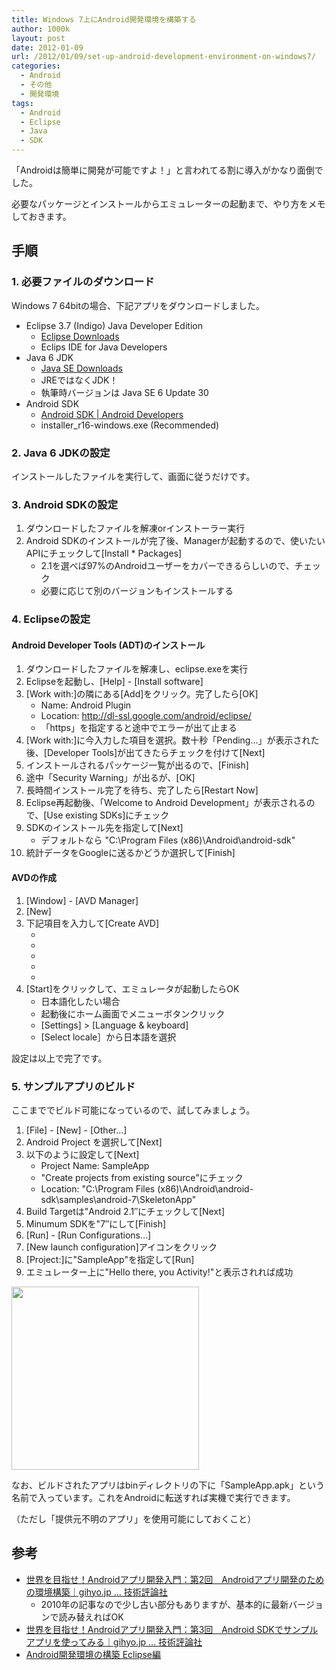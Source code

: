 ```yaml
---
title: Windows 7上にAndroid開発環境を構築する
author: 1000k
layout: post
date: 2012-01-09
url: /2012/01/09/set-up-android-development-environment-on-windows7/
categories:
  - Android
  - その他
  - 開発環境
tags:
  - Android
  - Eclipse
  - Java
  - SDK
---
```

「Androidは簡単に開発が可能ですよ！」と言われてる割に導入がかなり面倒でした。

必要なパッケージとインストールからエミュレーターの起動まで、やり方をメモしておきます。

<!--more-->

## 手順

### 1. 必要ファイルのダウンロード

Windows 7 64bitの場合、下記アプリをダウンロードしました。

  * Eclipse 3.7 (Indigo) Java Developer Edition
      * [Eclipse Downloads](http://www.eclipse.org/downloads/)
      * Eclips IDE for Java Developers
  * Java 6 JDK
      * [Java SE Downloads](http://www.oracle.com/technetwork/java/javase/downloads/index.html)
      * JREではなくJDK！
      * 執筆時バージョンは Java SE 6 Update 30
  * Android SDK
      * [Android SDK | Android Developers](http://developer.android.com/sdk/index.html)
      * installer_r16-windows.exe (Recommended)

### 2. Java 6 JDKの設定

インストールしたファイルを実行して、画面に従うだけです。

### 3. Android SDKの設定

  1. ダウンロードしたファイルを解凍orインストーラー実行
  2. Android SDKのインストールが完了後、Managerが起動するので、使いたいAPIにチェックして[Install * Packages]
      * 2.1を選べば97%のAndroidユーザーをカバーできるらしいので、チェック
      * 必要に応じて別のバージョンもインストールする

### 4. Eclipseの設定

#### Android Developer Tools (ADT)のインストール

  1. ダウンロードしたファイルを解凍し、eclipse.exeを実行
  2. Eclipseを起動し、[Help] - [Install software]
  3. [Work with:]の隣にある[Add]をクリック。完了したら[OK]
      * Name: Android Plugin
      * Location: http://dl-ssl.google.com/android/eclipse/
      * 「https」を指定すると途中でエラーが出て止まる
  4. [Work with:]に今入力した項目を選択。数十秒「Pending…」が表示された後、[Developer Tools]が出てきたらチェックを付けて[Next]
  5. インストールされるパッケージ一覧が出るので、[Finish]
  6. 途中「Security Warning」が出るが、[OK]
  7. 長時間インストール完了を待ち、完了したら[Restart Now]
  8. Eclipse再起動後、「Welcome to Android Development」が表示されるので、[Use existing SDKs]にチェック
  9. SDKのインストール先を指定して[Next]
      * デフォルトなら "C:\Program Files (x86)\Android\android-sdk"
 10. 統計データをGoogleに送るかどうか選択して[Finish]

#### AVDの作成

  1. [Window] - [AVD Manager]
  2. [New]
  3. 下記項目を入力して[Create AVD]
      * [Name]: 機器名。好きな名前でOK
      * [Target]: Androidのバージョン
      * [SD Card]: エミュレータが使用するSDカード容量。32MBもあれば十分
      * [Skin]: 画面解像度
      * [Hardware]: エミュレータのハード。GPSなど、開発しようとするアプリに合わせて選択
  4. [Start]をクリックして、エミュレータが起動したらOK
      * 日本語化したい場合
      * 起動後にホーム画面でメニューボタンクリック
      * [Settings] > [Language & keyboard]
      * [Select locale］から日本語を選択

設定は以上で完了です。

### 5. サンプルアプリのビルド

ここまででビルド可能になっているので、試してみましょう。

  1. [File] - [New] - [Other…]
  2. Android Project を選択して[Next]
  3. 以下のように設定して[Next]
      * Project Name: SampleApp
      * "Create projects from existing source"にチェック
      * Location: "C:\Program Files (x86)\Android\android-sdk\samples\android-7\SkeletonApp"
  4. Build Targetは"Android 2.1&#8243;にチェックして[Next]
  5. Minumum SDKを"7&#8243;にして[Finish]
  6. [Run] - [Run Configurations…]
  7. [New launch configuration]アイコンをクリック
  8. [Project:]に"SampleApp"を指定して[Run]
  9. エミュレーター上に"Hello there, you Activity!"と表示されれば成功

[<img src="http://blog.1000k.net/wp-content/uploads/android_tutorial-300x293.png" alt="" title="ビルド完了" width="300" height="293" class="alignnone size-medium wp-image-937" />](http://blog.1000k.net/wp-content/uploads/android_tutorial.png)

なお、ビルドされたアプリはbinディレクトリの下に「SampleApp.apk」という名前で入っています。これをAndroidに転送すれば実機で実行できます。

（ただし「提供元不明のアプリ」を使用可能にしておくこと）

## 参考

  * [世界を目指せ！Androidアプリ開発入門：第2回　Androidアプリ開発のための環境構築｜gihyo.jp … 技術評論社](http://gihyo.jp/dev/serial/01/androidapp/0002)
      * 2010年の記事なので少し古い部分もありますが、基本的に最新バージョンで読み替えればOK
  * [世界を目指せ！Androidアプリ開発入門：第3回　Android SDKでサンプルアプリを使ってみる｜gihyo.jp … 技術評論社](http://gihyo.jp/dev/serial/01/androidapp/0003)
  * [Android開発環境の構築 Eclipse編](http://sky.geocities.jp/izeefss/develop/android/env_eclipse.html)